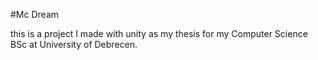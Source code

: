 #Mc Dream

this is a project I made with unity as my thesis for my Computer Science BSc at University of Debrecen.
